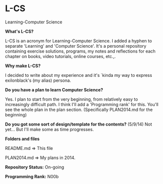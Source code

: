 L-CS
====

Learning-Computer Science

**What's L-CS?**
  
L-CS is an acronym for Learning-Computer Science. I added a hyphen to separate 'Learning' and 'Computer Science'. It's a personal repository containing exercise solutions, programs, my notes and reflections for each chapter on books, video tutorials, online courses, etc.,.
  
**Why make L-CS?**

I decided to write about my experience and it's `kinda my way to express exilonblack's (my alias) persona.

**Do you have a plan to learn Computer Science?**

  Yes. I plan to start from the very beginning, from relatively easy to increasingly difficult path. I think I'll add a 'Programming rank' for this. You'll see the whole plan in the plan section. (Specifically PLAN2014.md for the beginning)
  
**Do you got some sort of design/template for the contents?**
  (5/9/14) Not yet... But I'll make some as time progresses.
  
**Folders and files**
  
  README.md => This file
  
  PLAN2014.md => My plans in 2014.
  
**Repository Status:** On-going

**Programming Rank:** N00b
